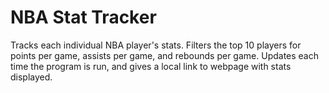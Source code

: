 # NBA Stat Tracker
Tracks each individual NBA player's stats. Filters the top 10 players for points per game, assists per game, and rebounds per game. Updates each time the program is run, and gives a local link to webpage with stats displayed.
